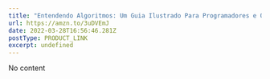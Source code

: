 ```yaml
---
title: "Entendendo Algoritmos: Um Guia Ilustrado Para Programadores e Outros Curiosos"
url: https://amzn.to/3uDVEmJ
date: 2022-03-28T16:56:46.281Z
postType: PRODUCT_LINK
excerpt: undefined
---
```


No content
